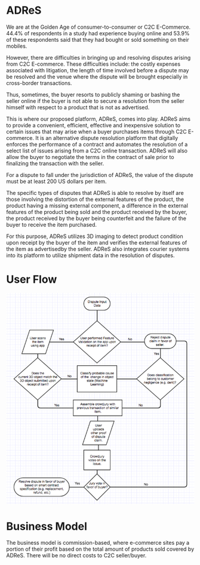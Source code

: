 # ADReS

We are at the Golden Age of consumer-to-consumer or C2C E-Commerce.  44.4% of respondents in a study had experience buying online and 53.9% of these respondents said that they had bought or sold something on their mobiles.
 
However, there are difficulties in bringing up and resolving disputes arising from C2C E-commerce.  These difficulties include: the costly expenses associated with litigation, the length of time involved before a dispute may be resolved and the venue where the dispute will be brought especially in cross-border transactions.
 
Thus, sometimes, the buyer resorts to publicly shaming or bashing the seller online if the buyer is not able to secure a resolution from the seller himself with respect to a product that is not as advertised.
 
This is where our proposed platform, ADReS, comes into play.  ADReS aims to provide a convenient, efficient, effective and inexpensive solution to certain issues that may arise when a buyer purchases items through C2C E-commerce.  It is an alternative dispute resolution platform that digitally enforces the performance of a contract and automates the resolution of a select list of issues arising from a C2C online transaction.  ADReS will also allow the buyer to negotiate the terms in the contract of sale prior to finalizing the transaction with the seller.
 
For a dispute to fall under the jurisdiction of ADReS, the value of the dispute must be at least 200 US dollars per item.
 
The specific types of disputes that ADReS is able to resolve by itself are those involving the distortion of the external features of the product, the product having a missing external component, a difference in the external features of the product being sold and the product received by the buyer, the product received by the buyer being counterfeit and the failure of the buyer to receive the item purchased.
 
For this purpose, ADReS utilizes 3D imaging to detect product condition upon receipt by the buyer of the item and verifies the external features of the item as advertisedby the seller.  ADReS also integrates courier systems into its platform to utilize shipment data in the resolution of disputes.

# User Flow

![alt text](https://raw.githubusercontent.com/whitecloakph/clbfest2018/master/userflow/User%20Flow.png)

# Business Model

The business model is commission-based, where e-commerce sites pay a portion of their profit based on the total amount of products sold covered by ADReS. There will be no direct costs to C2C seller/buyer.